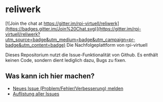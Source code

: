 # reliwerk

[![Join the chat at https://gitter.im/rpi-virtuell/reliwerk](https://badges.gitter.im/Join%20Chat.svg)](https://gitter.im/rpi-virtuell/reliwerk?utm_source=badge&utm_medium=badge&utm_campaign=pr-badge&utm_content=badge)
Die Nachfolgeplattform von rpi-virtuell

Dieses Repositorium nutzt die Issue-Funktionalität von Github. Es enthält keinen Code, sondern dient lediglich dazu, Bugs zu fixen.

## Was kann ich hier machen?

* [Neues Issue (Problem/Fehler/Verbesserung) melden](https://github.com/rpi-virtuell/reliwerk/issues/new)
* [Auflistung aller Issues](https://github.com/rpi-virtuell/reliwerk/issues)
